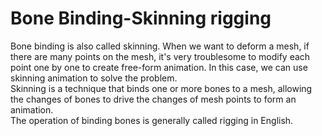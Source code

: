 # Bone Binding-Skinning rigging

Bone binding is also called skinning. When we want to deform a mesh, if there are many points on the mesh, it's very troublesome to modify each point one by one to create free-form animation. In this case, we can use skinning animation to solve the problem.
<br>
Skinning is a technique that binds one or more bones to a mesh, allowing the changes of bones to drive the changes of mesh points to form an animation.
<br>
The operation of binding bones is generally called rigging in English.